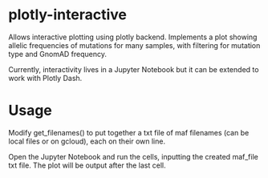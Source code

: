 # plotly-interactive

Allows interactive plotting using plotly backend. Implements a plot showing allelic frequencies of mutations for many samples, with filtering for mutation type and GnomAD frequency. 

Currently, interactivity lives in a Jupyter Notebook but it can be extended to work with Plotly Dash.

# Usage

Modify get_filenames() to put together a txt file of maf filenames (can be local files or on gcloud), each on their own line.

Open the Jupyter Notebook and run the cells, inputting the created maf_file txt file. The plot will be output after the last cell.
